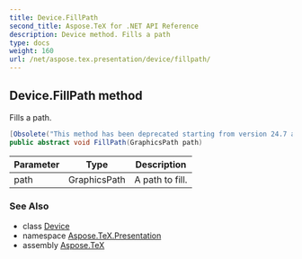 ```yaml
---
title: Device.FillPath
second_title: Aspose.TeX for .NET API Reference
description: Device method. Fills a path
type: docs
weight: 160
url: /net/aspose.tex.presentation/device/fillpath/
---
```

## Device.FillPath method

Fills a path.

```csharp
[Obsolete("This method has been deprecated starting from version 24.7 and will be hidden in version 24.10.")]
public abstract void FillPath(GraphicsPath path)
```

| Parameter | Type | Description |
| --- | --- | --- |
| path | GraphicsPath | A path to fill. |

### See Also

* class [Device](../)
* namespace [Aspose.TeX.Presentation](../../device/)
* assembly [Aspose.TeX](../../../)


